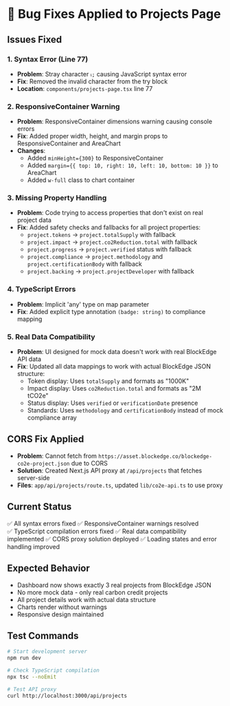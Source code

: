 # 🔧 Bug Fixes Applied to Projects Page

## Issues Fixed

### 1. **Syntax Error (Line 77)**
- **Problem**: Stray character `เ;` causing JavaScript syntax error
- **Fix**: Removed the invalid character from the try block
- **Location**: `components/projects-page.tsx` line 77

### 2. **ResponsiveContainer Warning**
- **Problem**: ResponsiveContainer dimensions warning causing console errors
- **Fix**: Added proper width, height, and margin props to ResponsiveContainer and AreaChart
- **Changes**:
  - Added `minHeight={300}` to ResponsiveContainer
  - Added `margin={{ top: 10, right: 10, left: 10, bottom: 10 }}` to AreaChart
  - Added `w-full` class to chart container

### 3. **Missing Property Handling**
- **Problem**: Code trying to access properties that don't exist on real project data
- **Fix**: Added safety checks and fallbacks for all project properties:
  - `project.tokens` → `project.totalSupply` with fallback
  - `project.impact` → `project.co2Reduction.total` with fallback  
  - `project.progress` → `project.verified` status with fallback
  - `project.compliance` → `project.methodology` and `project.certificationBody` with fallback
  - `project.backing` → `project.projectDeveloper` with fallback

### 4. **TypeScript Errors**
- **Problem**: Implicit 'any' type on map parameter
- **Fix**: Added explicit type annotation `(badge: string)` to compliance mapping

### 5. **Real Data Compatibility**
- **Problem**: UI designed for mock data doesn't work with real BlockEdge API data
- **Fix**: Updated all data mappings to work with actual BlockEdge JSON structure:
  - Token display: Uses `totalSupply` and formats as "1000K"
  - Impact display: Uses `co2Reduction.total` and formats as "2M tCO2e"
  - Status display: Uses `verified` or `verificationDate` presence
  - Standards: Uses `methodology` and `certificationBody` instead of mock compliance array

## CORS Fix Applied
- **Problem**: Cannot fetch from `https://asset.blockedge.co/blockedge-co2e-project.json` due to CORS
- **Solution**: Created Next.js API proxy at `/api/projects` that fetches server-side
- **Files**: `app/api/projects/route.ts`, updated `lib/co2e-api.ts` to use proxy

## Current Status
✅ All syntax errors fixed
✅ ResponsiveContainer warnings resolved  
✅ TypeScript compilation errors fixed
✅ Real data compatibility implemented
✅ CORS proxy solution deployed
✅ Loading states and error handling improved

## Expected Behavior
- Dashboard now shows exactly 3 real projects from BlockEdge JSON
- No more mock data - only real carbon credit projects
- All project details work with actual data structure
- Charts render without warnings
- Responsive design maintained

## Test Commands
```bash
# Start development server
npm run dev

# Check TypeScript compilation
npx tsc --noEmit

# Test API proxy
curl http://localhost:3000/api/projects
```
